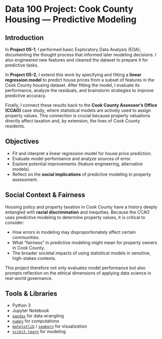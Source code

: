 # Data 100 Project: Cook County Housing — Predictive Modeling

## Introduction
In **Project 05-1**, I performed basic Exploratory Data Analysis (EDA), documenting the thought process that informed later modeling decisions. I also engineered new features and cleaned the dataset to prepare it for predictive tasks.  

In **Project 05-2**, I extend this work by specifying and fitting a **linear regression model** to predict house prices from a subset of features in the Cook County housing dataset. After fitting the model, I evaluate its performance, analyze the residuals, and brainstorm strategies to improve predictive accuracy.  

Finally, I connect these results back to the **Cook County Assessor’s Office (CCAO)** case study, where statistical models are actively used to assign property values. This connection is crucial because property valuations directly affect taxation and, by extension, the lives of Cook County residents.

## Objectives
- Fit and interpret a linear regression model for house price prediction.  
- Evaluate model performance and analyze sources of error.  
- Explore potential improvements (feature engineering, alternative models).  
- Reflect on the **social implications** of predictive modeling in property assessment.  

## Social Context & Fairness
Housing policy and property taxation in Cook County have a history deeply entangled with **racial discrimination** and inequities. Because the CCAO uses predictive modeling to determine property values, it is critical to consider:  

- How errors in modeling may disproportionately affect certain communities.  
- What “fairness” in predictive modeling might mean for property owners in Cook County.  
- The broader societal impacts of using statistical models in sensitive, high-stakes contexts.  

This project therefore not only evaluates model performance but also prompts reflection on the ethical dimensions of applying data science in real-world governance.  

## Tools & Libraries
- Python 3  
- Jupyter Notebook  
- [`pandas`](https://pandas.pydata.org/) for data wrangling  
- [`numpy`](https://numpy.org/) for computations  
- [`matplotlib`](https://matplotlib.org/) / [`seaborn`](https://seaborn.pydata.org/) for visualization  
- [`scikit-learn`](https://scikit-learn.org/stable/) for modeling  
